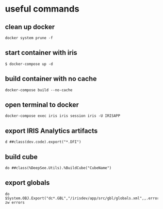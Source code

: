 # useful commands

## clean up docker 
```
docker system prune -f
```

## start container with iris
```
$ docker-compose up -d
```

## build container with no cache
```
docker-compose build --no-cache
```

## open terminal to docker
```
docker-compose exec iris iris session iris -U IRISAPP
```
## export IRIS Analytics artifacts
```
d ##class(dev.code).export("*.DFI")
```
## build cube
```
do ##class(%DeepSee.Utils).%BuildCube("CubeName")
```
## export globals
```
do $System.OBJ.Export("dc*.GBL","/irisdev/app/src/gbl/globals.xml",,.errors)
zw errors
```
